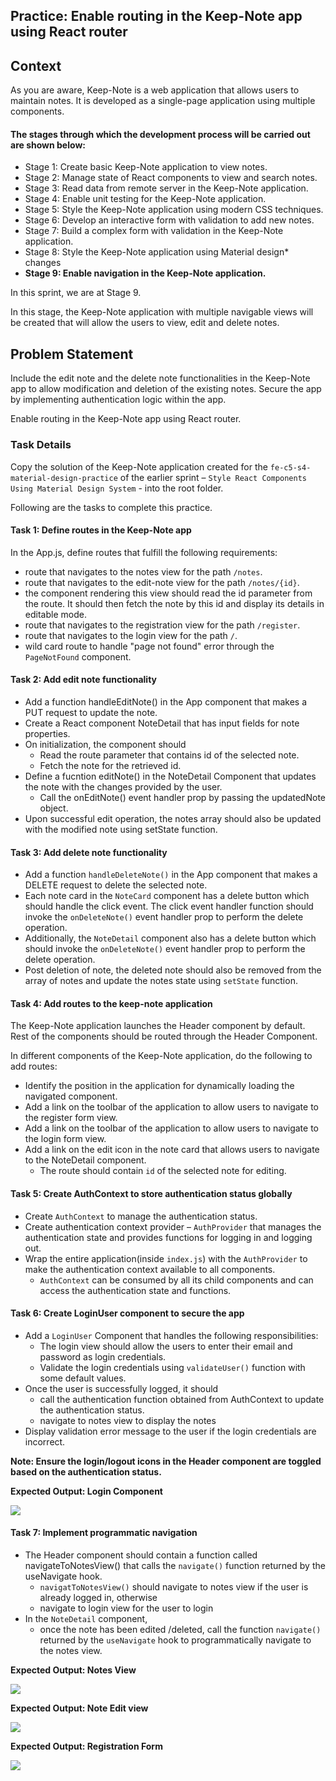 ## Practice: Enable routing in the Keep-Note app using React router

## Context

As you are aware, Keep-Note is a web application that allows users to maintain notes. It is developed as a single-page application using multiple components.
​

#### The stages through which the development process will be carried out are shown below:

- Stage 1: Create basic Keep-Note application to view notes.​
- Stage 2: Manage state of React components to view and search notes.​
- Stage 3: Read data from remote server in the Keep-Note application.​
- Stage 4: Enable unit testing for the Keep-Note application.​
- Stage 5: Style the Keep-Note application using modern CSS techniques.​
- Stage 6: Develop an interactive form with validation to add new notes.​
- Stage 7: Build a complex form with validation in the Keep-Note application.​
- Stage 8: Style the Keep-Note application using Material design\* changes
- **Stage 9: Enable navigation in the Keep-Note application.**

In this sprint, we are at Stage 9.​​

In this stage, the Keep-Note application with multiple navigable views will be created that will allow the users to view, edit and delete notes.

## Problem Statement

Include the edit note and the delete note functionalities in the Keep-Note app to allow modification and deletion of the existing notes. Secure the app by implementing authentication logic within the app.​

​Enable routing in the Keep-Note app using React router.

### Task Details

Copy the solution of the Keep-Note application created for the `fe-c5-s4-material-design-practice` of the earlier sprint – `Style React Components Using Material Design System` - into the root folder.

Following are the tasks to complete this practice.​

#### Task 1: Define routes in the Keep-Note app​

In the App.js, define routes that fulfill the following requirements:​

- route that navigates to the notes view for the path `/notes`.​
- route that navigates to the edit-note view for the path `/notes/{id}`. ​
- the component rendering this view should read the id parameter from the route. It should then fetch the note by this id and display its details in editable mode.​
- route that navigates to the registration view for the path `/register`.​
- route that navigates to the login view for the path `/`.​
- wild card route to handle "page not found" error through the `PageNotFound` component.

#### Task 2: Add edit note functionality​

- Add a function handleEditNote() in the App component that makes a PUT request to update the note.​
- Create a React component NoteDetail that has input fields for note properties.​
- On initialization, the component should ​
  - Read the route parameter that contains id of the selected note.​
  - Fetch the note for the retrieved id.​
- Define a fucntion editNote() in the NoteDetail Component that updates the note with the changes provided by the user.​
  - Call the onEditNote() event handler prop by passing the updatedNote object.​
- Upon successful edit operation, the notes array should also be updated with the modified note using setState function.

#### Task 3: Add delete note functionality​

- Add a function `handleDeleteNote()` in the App component that makes a DELETE request to delete the selected note.​
- Each note card in the `NoteCard` component has a delete button which should handle the click event. The click event handler function should invoke the `onDeleteNote()` event handler prop to perform the delete operation.​
- Additionally, the `NoteDetail` component also has a delete button which should invoke the `onDeleteNote()` event handler prop to perform the delete operation.​
- Post deletion of note, the deleted note should also be removed from the array of notes and update the notes state using `setState` function.​

#### Task 4: Add routes to the keep-note application

The Keep-Note application launches the Header component by default. Rest of the components should be routed through the Header Component. ​

In different components of the Keep-Note application, do the following to add routes:​

- Identify the position in the application for dynamically loading the navigated component.​
- Add a link on the toolbar of the application to allow users to navigate to the register form view.​
- Add a link on the toolbar of the application to allow users to navigate to the login form view.​
- Add a link on the edit icon in the note card that allows users to navigate to the NoteDetail component.​
  - The route should contain `id` of the selected note for editing.

#### Task 5: Create AuthContext to store authentication status globally ​

- Create `AuthContext` to manage the authentication status.​
- Create authentication context provider – `AuthProvider` that manages the authentication state and provides functions for logging in and logging out.​
- Wrap the entire application(inside `index.js`) with the `AuthProvider` to make the authentication context available to all components.​
  - `AuthContext` can be consumed by all its child components and can access the authentication state and functions.

#### Task 6: Create LoginUser component to secure the app​

- Add a `LoginUser` Component that handles the following responsibilities:​
  - The login view should allow the users to enter their email and password as login credentials.​
  - Validate the login credentials using `validateUser()` function with some default values.​
- Once the user is successfully logged, it should ​
  - call the authentication function obtained from AuthContext to update the authentication status.​
  - navigate to notes view to display the notes​
- Display validation error message to the user if the login credentials are incorrect.

**Note: Ensure the login/logout icons in the Header component are toggled based on the authentication status.**

**Expected Output: Login Component**

![](./screenshots/Keep-Note-Login-View.png)

#### Task 7: Implement programmatic navigation ​

- The Header component should contain a function called navigateToNotesView() that calls the `navigate()` function returned by the useNavigate hook.​
  - `navigatToNotesView()` should navigate to notes view if the user is already logged in, otherwise​
  - navigate to login view for the user to login​
- In the `NoteDetail` component, ​
  - once the note has been edited /deleted, call the function `navigate()` returned by the `useNavigate` hook to programmatically navigate to the notes view.

**Expected Output: Notes View**

![](./screenshots/Keep-Note-Notes-View.png)

**Expected Output: Note Edit view**

![](./screenshots/Keep-Note-Note-Edit-View.png)

**Expected Output: Registration Form**

![](./screenshots/Keep-Note-Register-View.png)

​
